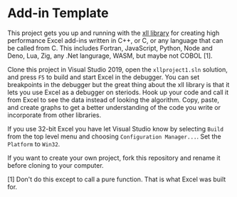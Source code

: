 # Add-in Template

This project gets you up and running with the [xll library](https://github.com/xlladdins/xll.git)
for creating high performance Excel add-ins written in C++, or C, or any language
that can be called from C. This includes Fortran, JavaScript, Python, Node and Deno, Lua, Zig, any .Net langurage, WASM,
but maybe not COBOL [1].

Clone this project in Visual Studio 2019,
open the `xllproject1.sln` solution, 
and press `F5` to build and start Excel in the debugger. You can set breakpoints in the debugger
but the great thing about the xll library is that it lets you use Excel as a debugger on steriods.
Hook up your code and call it from Excel to see the data instead of looking the algorithm.
Copy, paste, and create graphs to get a better understanding of the code you write or incorporate
from other libraries.

If you use 32-bit Excel you have 
let Visual Studio know by selecting `Build` from the top level menu and choosing `Configuration Manager...`.
Set the `Platform` to `Win32`.

If you want to create your own project, fork this repository and rename it before 
cloning to your computer.

[1] Don't do this except to call a pure function. That is what Excel was built for. 
